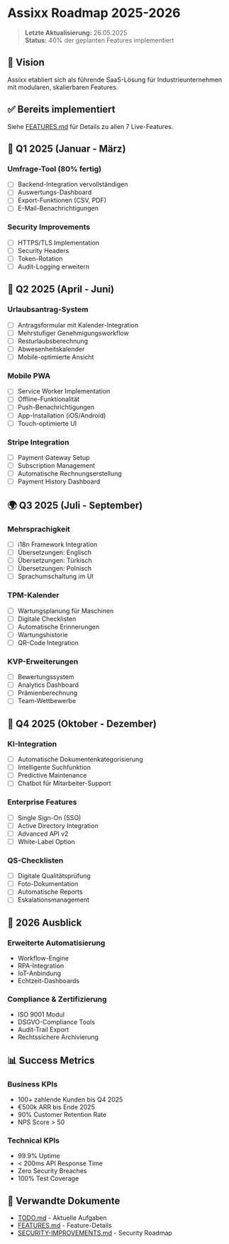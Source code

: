 # Assixx Roadmap 2025-2026

> **Letzte Aktualisierung:** 26.05.2025  
> **Status:** 40% der geplanten Features implementiert

## 🎯 Vision

Assixx etabliert sich als führende SaaS-Lösung für Industrieunternehmen mit modularen, skalierbaren Features.

## ✅ Bereits implementiert

Siehe [FEATURES.md](./FEATURES.md) für Details zu allen 7 Live-Features.

## 🚀 Q1 2025 (Januar - März)

### Umfrage-Tool (80% fertig)

- [ ] Backend-Integration vervollständigen
- [ ] Auswertungs-Dashboard
- [ ] Export-Funktionen (CSV, PDF)
- [ ] E-Mail-Benachrichtigungen

### Security Improvements

- [ ] HTTPS/TLS Implementation
- [ ] Security Headers
- [ ] Token-Rotation
- [ ] Audit-Logging erweitern

## 📱 Q2 2025 (April - Juni)

### Urlaubsantrag-System

- [ ] Antragsformular mit Kalender-Integration
- [ ] Mehrstufiger Genehmigungsworkflow
- [ ] Resturlaubsberechnung
- [ ] Abwesenheitskalender
- [ ] Mobile-optimierte Ansicht

### Mobile PWA

- [ ] Service Worker Implementation
- [ ] Offline-Funktionalität
- [ ] Push-Benachrichtigungen
- [ ] App-Installation (iOS/Android)
- [ ] Touch-optimierte UI

### Stripe Integration

- [ ] Payment Gateway Setup
- [ ] Subscription Management
- [ ] Automatische Rechnungserstellung
- [ ] Payment History Dashboard

## 🌍 Q3 2025 (Juli - September)

### Mehrsprachigkeit

- [ ] i18n Framework Integration
- [ ] Übersetzungen: Englisch
- [ ] Übersetzungen: Türkisch
- [ ] Übersetzungen: Polnisch
- [ ] Sprachumschaltung im UI

### TPM-Kalender

- [ ] Wartungsplanung für Maschinen
- [ ] Digitale Checklisten
- [ ] Automatische Erinnerungen
- [ ] Wartungshistorie
- [ ] QR-Code Integration

### KVP-Erweiterungen

- [ ] Bewertungssystem
- [ ] Analytics Dashboard
- [ ] Prämienberechnung
- [ ] Team-Wettbewerbe

## 🤖 Q4 2025 (Oktober - Dezember)

### KI-Integration

- [ ] Automatische Dokumentenkategorisierung
- [ ] Intelligente Suchfunktion
- [ ] Predictive Maintenance
- [ ] Chatbot für Mitarbeiter-Support

### Enterprise Features

- [ ] Single Sign-On (SSO)
- [ ] Active Directory Integration
- [ ] Advanced API v2
- [ ] White-Label Option

### QS-Checklisten

- [ ] Digitale Qualitätsprüfung
- [ ] Foto-Dokumentation
- [ ] Automatische Reports
- [ ] Eskalationsmanagement

## 🎯 2026 Ausblick

### Erweiterte Automatisierung

- Workflow-Engine
- RPA-Integration
- IoT-Anbindung
- Echtzeit-Dashboards

### Compliance & Zertifizierung

- ISO 9001 Modul
- DSGVO-Compliance Tools
- Audit-Trail Export
- Rechtssichere Archivierung

## 📊 Success Metrics

### Business KPIs

- 100+ zahlende Kunden bis Q4 2025
- €500k ARR bis Ende 2025
- 90% Customer Retention Rate
- NPS Score > 50

### Technical KPIs

- 99.9% Uptime
- < 200ms API Response Time
- Zero Security Breaches
- 100% Test Coverage

## 🔗 Verwandte Dokumente

- [TODO.md](./TODO.md) - Aktuelle Aufgaben
- [FEATURES.md](./FEATURES.md) - Feature-Details
- [SECURITY-IMPROVEMENTS.md](./server/SECURITY-IMPROVEMENTS.md) - Security Roadmap
